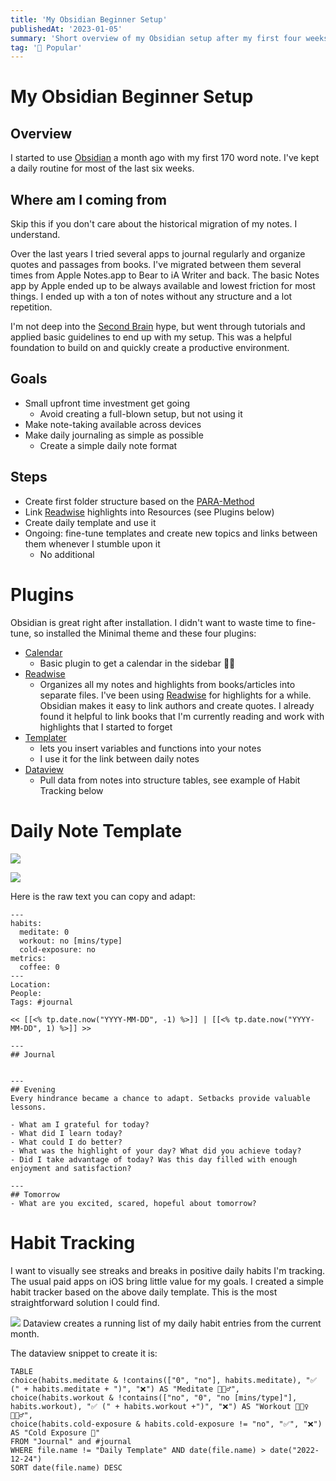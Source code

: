 ```yaml
---
title: 'My Obsidian Beginner Setup'
publishedAt: '2023-01-05'
summary: 'Short overview of my Obsidian setup after my first four weeks of daily use'
tag: '🚀 Popular'
---
```


# My Obsidian Beginner Setup
## Overview

I started to use [Obsidian](https://obsidian.md) a month ago with my first 170 word note. I've kept a daily routine for most of the last six weeks. 

## Where am I coming from
Skip this if you don't care about the historical migration of my notes. I understand.

Over the last years I tried several apps to journal regularly and organize quotes and passages from books. I've migrated between them several times from Apple Notes.app to Bear to iA Writer and back. The basic Notes app by Apple ended up to be always available and lowest friction for most things. I ended up with a ton of notes without any structure and a lot repetition. 

I'm not deep into the [Second Brain](https://lordnote.com/what-is-second-brain/) hype, but went through tutorials and applied basic guidelines to end up with my setup. This was a helpful foundation to build on and quickly create a productive environment. 

## Goals
- Small upfront time investment get going
	- Avoid creating a full-blown setup, but not using it
- Make note-taking available across devices
- Make daily journaling as simple as possible
	- Create a simple daily note format

## Steps
- Create first folder structure based on the [PARA-Method](https://www.lucapallotta.com/para/)
- Link [Readwise](https://readwise.io/) highlights into Resources (see Plugins below)
- Create daily template and use it
- Ongoing: fine-tune templates and create new topics and links between them whenever I stumble upon it
	- No additional 

# Plugins

Obsidian is great right after installation. I didn't want to waste time to fine-tune, so installed the Minimal theme and these four plugins:

- [Calendar](https://github.com/liamcain/obsidian-calendar-plugin)
	- Basic plugin to get a calendar in the sidebar 📆👀
- [Readwise](https://github.com/readwiseio/obsidian-readwise)
	- Organizes all my notes and highlights from books/articles into separate files. I've been using [Readwise](https://readwise.io/) for highlights for a while. Obsidian makes it easy to link authors and  create quotes. I already found it helpful to link books that I'm currently reading and work with highlights that I started to forget  
- [Templater](https://github.com/SilentVoid13/Templater)
	- lets you insert variables and functions into your notes
	- I use it for the link between daily notes
- [Dataview](https://github.com/blacksmithgu/obsidian-dataview)
	- Pull data from notes into structure tables, see example of Habit Tracking below


# Daily Note Template
![](2023-01-01-Daily-Template.png)

![](2023-01-01-Evening-Journaling.png)

Here is the raw text you can copy and adapt:
```
---
habits:
  meditate: 0
  workout: no [mins/type]
  cold-exposure: no
metrics:
  coffee: 0
---
Location: 
People: 
Tags: #journal 

<< [[<% tp.date.now("YYYY-MM-DD", -1) %>]] | [[<% tp.date.now("YYYY-MM-DD", 1) %>]] >>

---
## Journal


---
## Evening
Every hindrance became a chance to adapt. Setbacks provide valuable lessons. 

- What am I grateful for today?
- What did I learn today? 
- What could I do better?
- What was the highlight of your day? What did you achieve today?
- Did I take advantage of today? Was this day filled with enough enjoyment and satisfaction?

---
## Tomorrow
- What are you excited, scared, hopeful about tomorrow?

```

# Habit Tracking

I want to visually see streaks and breaks in positive daily habits I'm tracking. The usual paid apps on iOS bring little value for my goals. I created a simple habit tracker based on the above daily template. This is the most straightforward solution I could find.

![](2023-01-01-Habit-Tracker.png)
Dataview creates a running list of my daily habit entries from the current month.

The dataview snippet to create it is:
```dataview
TABLE 
choice(habits.meditate & !contains(["0", "no"], habits.meditate), "✅ (" + habits.meditate + ")", "❌") AS "Meditate 🧘🏽‍♂️",
choice(habits.workout & !contains(["no", "0", "no [mins/type]"], habits.workout), "✅ (" + habits.workout +")", "❌") AS "Workout 🏋🏽‍♀️🏃🏽‍♂️",
choice(habits.cold-exposure & habits.cold-exposure != "no", "✅", "❌") AS "Cold Exposure 🥶"
FROM "Journal" and #journal 
WHERE file.name != "Daily Template" AND date(file.name) > date("2022-12-24")
SORT date(file.name) DESC
```